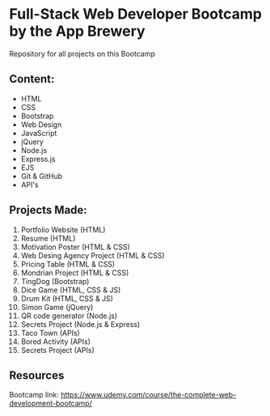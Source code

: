 # Full-Stack Web Developer Bootcamp by the App Brewery
Repository for all projects on this Bootcamp

## Content:
- HTML
- CSS
- Bootstrap
- Web Design
- JavaScript
- jQuery
- Node.js
- Express.js
- EJS
- Git & GitHub
- API's

<!--- 

- SQL
- MongoDB
- Mongoose
- React.js
- Deploying a Web Application
- Authentication & Security 
-->

## Projects Made:
1. Portfolio Website (HTML)
2. Resume (HTML)
3. Motivation Poster (HTML & CSS)
4. Web Desing Agency Project (HTML & CSS)
5. Pricing Table (HTML & CSS)
6. Mondrian Project (HTML & CSS)
7. TingDog (Bootstrap)
8. Dice Game (HTML, CSS & JS)
9. Drum Kit (HTML, CSS & JS)
10. Simon Game (jQuery)
11. QR code generator (Node.js)
12. Secrets Project (Node.js & Express)
13. Taco Town (APIs)
14. Bored Activity (APIs)
15. Secrets Project (APIs)

## Resources

Bootcamp link: https://www.udemy.com/course/the-complete-web-development-bootcamp/